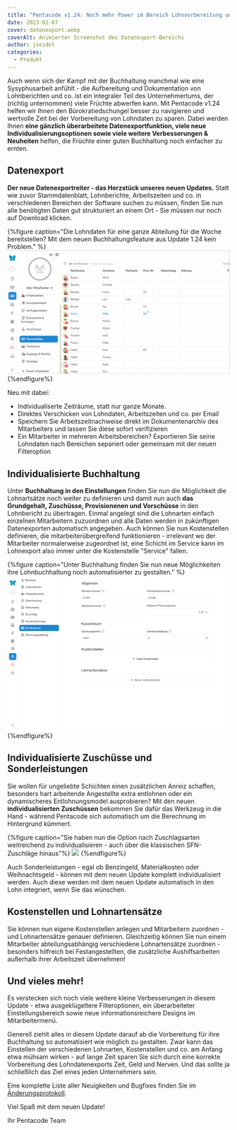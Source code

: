 ```yaml
---
title: "Pentacode v1.24: Noch mehr Power im Bereich Lohnvorbereitung und Datenexport"
date: 2023-02-07
cover: datenexport.webp
coverAlt: Animierter Screenshot des Datenexport-Bereichs
author: jseidel
categories:
  - Produkt
---
```


Auch wenn sich der Kampf mit der Buchhaltung manchmal wie eine Sysyphusarbeit anfühlt - die Aufbereitung und Dokumentation von Lohnberichten und co. ist ein integraler Teil des Unternehmertums, der (richtig unternommen) viele Früchte abwerfen kann. 
Mit Pentacode v1.24 helfen wir Ihnen den Bürokratiedschungel besser zu navigieren und wertvolle Zeit bei der Vorbereitung von Lohndaten zu sparen. Dabei werden Ihnen **eine gänzlich überarbeitete Datenexportfunktion, viele neue Individualisierungsoptionen sowie viele weitere Verbesserungen & Neuheiten** helfen, die Früchte einer guten Buchhaltung noch einfacher zu ernten. 

## Datenexport

**Der neue Datenexportreiter - das Herzstück unseres neuen Updates.**
Statt wie zuvor Stammdatenblatt, Lohnberichte, Arbeitszeiten und co. in verschiedenen Bereichen der Software suchen zu müssen, finden Sie nun alle benötigten Daten gut strukturiert an einem Ort - Sie müssen nur noch auf Download klicken.

{%figure caption="Die Lohndaten für eine ganze Abteilung für die Woche bereitstellen? Mit dem neuen Buchhaltungsfeature aus Update 1.24 kein Problem." %}
<img src="lohnberichte.gif" alt="Animierter Screenshot der Datenexport-funktion." />
{%endfigure%}

Neu mit dabei: 
- Individualiserte Zeiträume, statt nur ganze Monate. 
- Direktes Verschicken von Lohndaten, Arbeitszeiten und co. per Email
- Speichern Sie Arbeitszeitnachweise direkt im Dokumentenarchiv des Mitarbeiters und lassen Sie diese sofort verifizieren
- Ein Mitarbeiter in mehreren Arbeitsbereichen? Exportieren Sie seine Lohndaten nach Bereichen separiert oder gemeinsam mit der neuen Filteroption


## Individualisierte Buchhaltung

Unter **Buchhaltung in den Einstellungen** finden Sie nun die Möglichkeit die Lohnartsätze noch weiter zu definieren und damit nun auch **das Grundgehalt, Zuschüsse, Provisionenen und Vorschüsse** in den Lohnbericht zu übertragen. Einmal angelegt sind die Lohnarten einfach einzelnen Mitarbeitern zuzuordnen und alle Daten werden in zukünftigen Datenexporten automatisch angegeben. 
Auch können Sie nun Kostenstellen definieren, die mitarbeiterübergreifend funktionieren - irrelevant wo der Mitarbeiter normalerweise zugeordnet ist, eine Schicht im Service kann im Lohnexport also immer unter die Kostenstelle "Service" fallen. 

{%figure caption="Unter Buchhaltung finden Sie nun neue Möglichkeiten ihre Lohnbuchhaltung noch automatisierter zu gestalten." %}
<img src="buchhaltung.webp"/>
{%endfigure%}

## Individualisierte Zuschüsse und Sonderleistungen

Sie wollen für ungeliebte Schichten einen zusätzlichen Anreiz schaffen, besonders hart arbeitende Angestellte extra entlohnen oder ein dynamischeres Entlohnungsmodel ausprobieren?
Mit den neuen **individualisierten Zuschüssen** bekommen Sie dafür das Werkzeug in die Hand - während Pentacode sich automatisch um die Berechnung im Hintergrund kümmert. 

{%figure caption="Sie haben nun die Option nach Zuschlagsarten weitreichend zu individualisieren - auch über die klassischen SFN-Zuschläge hinaus"%}
<img src="zuschläge.webp"/>
{%endfigure%}

Auch Sonderleistungen - egal ob Benzingeld, Materialkosten oder Weihnachtsgeld - können mit dem neuen Update komplett individualisiert werden. Auch diese werden mit dem neuen Update automatisch in den Lohn integriert, wenn Sie das wünschen. 

## Kostenstellen und Lohnartensätze

Sie können nun eigene Kostenstellen anlegen und Mitarbeitern zuordnen - und Lohnartensätze genauer definieren. Gleichzeitig können Sie nun einem Mitarbeiter abteilungsabhängig verschiedene Lohnartensätze zuordnen - besonders hilfreich bei Festangestellten, die zusätzliche Aushilfsarbeiten außerhalb ihrer Arbeitszeit übernehmen!

## Und vieles mehr!

Es verstecken sich noch viele weitere kleine Verbesserungen in diesem Update - etwa ausgeklügeltere Filteroptionen, ein überarbeiteter Einstellungsbereich sowie neue informationsreichere Designs im Mitarbeitermenü. 

Generell ziehlt alles in diesem Update darauf ab die Vorbereitung für ihre Buchhaltung so automatisiert wie möglich zu gestalten. Zwar kann das Einstellen der verschiedenen Lohnarten, Kostenstellen und co. am Anfang etwa mühsam wirken - auf lange Zeit sparen Sie sich durch eine korrekte Vorbereitung des Lohndatenexports Zeit, Geld und Nerven. Und das sollte ja schließlich das Ziel eines jeden Unternehmers sein. 

Eine komplette Liste aller Neuigkeiten und Bugfixes finden Sie im [Änderungsprotokoll](/hilfe/aenderungsprotokoll/#1.24.0).

Viel Spaß mit dem neuen Update!

Ihr Pentacode Team
